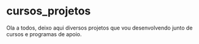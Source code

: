 # cursos_projetos
Ola a todos, deixo aqui diversos projetos que vou desenvolvendo junto de cursos e programas de apoio.
